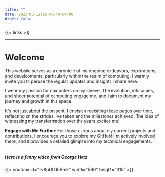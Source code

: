 ```yaml
---
title: ""
date: 2023-06-12T16:46:40-04:00
draft: false
---
```


{{< links >}}

---

# Welcome

This website serves as a chronicle of my ongoing endeavors, explorations, and developments, particularly within the realm of computing. I warmly invite you to peruse the regular updates and insights I share here.

I wear my passion for computers on my sleeve. The evolution, intricacies, and sheer potential of computing engage me, and I aim to document my journey and growth in this space.

It's not just about the present. I envision revisiting these pages over time, reflecting on the strides I've taken and the milestones achieved. The idea of witnessing my transformation over the years excites me!

**Engage with Me Further**: For those curious about my current projects and contributions, I encourage you to explore my GitHub! I'm actively involved there, and it provides a detailed glimpse into my technical engagements.

---

##### Here is a funny video from George Hotz

{{< youtube id="-v8pD0d5Bmk" width="560" height="315" >}}


